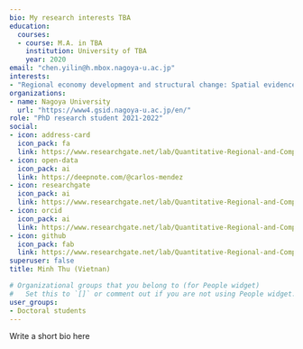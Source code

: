 ```yaml
---
bio: My research interests TBA
education:
  courses:
  - course: M.A. in TBA
    institution: University of TBA
    year: 2020
email: "chen.yilin@h.mbox.nagoya-u.ac.jp"
interests:
- "Regional economy development and structural change: Spatial evidence from north-eastern China" 
organizations:
- name: Nagoya University
  url: "https://www4.gsid.nagoya-u.ac.jp/en/"
role: "PhD research student 2021-2022"
social:
- icon: address-card
  icon_pack: fa
  link: https://www.researchgate.net/lab/Quantitative-Regional-and-Computational-Science-Lab-QuaRCS-lab-Carlos-Mendez
- icon: open-data
  icon_pack: ai
  link: https://deepnote.com/@carlos-mendez
- icon: researchgate
  icon_pack: ai
  link: https://www.researchgate.net/lab/Quantitative-Regional-and-Computational-Science-Lab-QuaRCS-lab-Carlos-Mendez
- icon: orcid
  icon_pack: ai
  link: https://www.researchgate.net/lab/Quantitative-Regional-and-Computational-Science-Lab-QuaRCS-lab-Carlos-Mendez
- icon: github
  icon_pack: fab
  link: https://www.researchgate.net/lab/Quantitative-Regional-and-Computational-Science-Lab-QuaRCS-lab-Carlos-Mendez
superuser: false
title: Minh Thu (Vietnan)

# Organizational groups that you belong to (for People widget)
#   Set this to `[]` or comment out if you are not using People widget.
user_groups:
- Doctoral students
---
```


Write a short bio here
